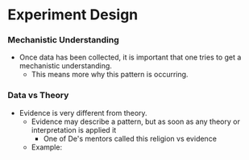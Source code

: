 ---
---

# Experiment Design
### Mechanistic Understanding
 - Once data has been collected, it is important that one tries to get a mechanistic understanding.
	 - This means more why this pattern is occurring.
### Data vs Theory
 - Evidence is very different from theory.
	 - Evidence may describe a pattern, but as soon as any theory or interpretation is applied it
		 - One of De's mentors called this religion vs evidence
	 - Example: